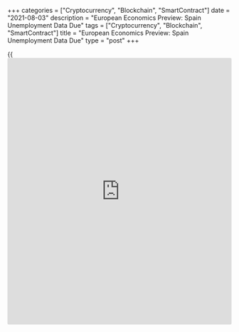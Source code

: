+++
categories = ["Cryptocurrency", "Blockchain", "SmartContract"]
date = "2021-08-03"
description = "European Economics Preview: Spain Unemployment Data Due"
tags = ["Cryptocurrency", "Blockchain", "SmartContract"]
title = "European Economics Preview: Spain Unemployment Data Due"
type = "post"
+++

{{<iframe id="large-banner" src="https://www.bounty.group/#slide=22.0" width="100%" height="600" scrolling="no" style="border: 0px solid rgb(216, 221, 230); border-radius: 3px;">}}

Unemployment from Spain and producer prices from euro area are due on
Tuesday, headlining a light day for the European economic [news](https://www.letsplayfx.com/blog/forex-news-website/).

At 3.00 am ET, Spain's monthly unemployment data for July is due from
the labor ministry. Unemployment declined by a record 166,911 in June.

In the meantime, the Swiss State Secretariat for Economic Affairs is set
to issue quarterly consumer confidence survey results.

Also, consumer and producer prices are due from Turkey. Inflation is
forecast to climb further to 18.50 percent in July from 17.53 percent in
June.

At 5.00 am ET, Eurostat is set to issue euro area producer prices for
June. Economists expect producer price inflation to rise to 10.3 percent
from 9.6 percent in May.

For comments and feedback [contact](https://www.playgroundfx.com/contact/): editorial@rtt[news](https://www.letsplayfx.com/blog/forex-news-website/).com

[Economic News][1]

 **What parts of the world are seeing the best (and worst) economic
performances lately? Click[here][2] to check out our [Econ Scorecard][2]
and find out! See up-to-the-moment [ranking](https://www.playgroundfx.com/blog/crypto-exchange-ranking/)s for the best and worst
performers in [GDP][3], [unemployment rate][4], [inflation][5] and much
more.**

   1. www.rtt[news](https://www.letsplayfx.com/blog/forex-news-website/).com/Content/EconomicNews.aspx
   2. www.rtt[news](https://www.letsplayfx.com/blog/forex-news-website/).com/economic-scorecard/world-rank/unemployment-rate/highest-performance.aspx
   3. www.rtt[news](https://www.letsplayfx.com/blog/forex-news-website/).com/economic-scorecard/world-rank/GDP/highest-performance.aspx
   4. www.rtt[news](https://www.letsplayfx.com/blog/forex-news-website/).com/economic-scorecard/world-rank/unemployment-rate/lowest-performance.aspx
   5. www.rtt[news](https://www.letsplayfx.com/blog/forex-news-website/).com/economic-scorecard/world-rank/CPI/highest-performance.aspx
